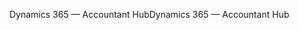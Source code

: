 <span data-ttu-id="71205-101">Dynamics 365 — Accountant Hub</span><span class="sxs-lookup"><span data-stu-id="71205-101">Dynamics 365 — Accountant Hub</span></span>
